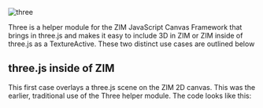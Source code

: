 ![three](https://github.com/danzen/zim-three/assets/380281/1256b99e-01a0-4870-8eff-ed8de22b7993)

<p>Three is a helper module for the ZIM JavaScript Canvas Framework that brings in three.js and makes it easy to include 3D in ZIM or ZIM inside of three.js as a TextureActive.  
These two distinct use cases are outlined below</p>

<h2>three.js inside of ZIM</h2>

<p>This first case overlays a three.js scene on the ZIM 2D canvas.  This was the earlier, traditional use of the Three helper module.  The code looks like this:</p>
